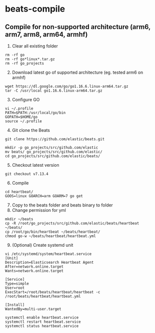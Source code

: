 # beats-compile

## Compile for non-supported architecture (arm6, arm7, arm8, arm64, armhf)

1. Clear all existing folder
```
rm -rf go
rm -rf go*linux*.tar.gz
rm -rf go_projects
``` 

2. Download latest go of supported architecture
(eg. tested arm6 on armhf)
```
wget https://dl.google.com/go/go1.16.6.linux-arm64.tar.gz
tar -C /usr/local go1.16.6.linux-arm64.tar.gz
```

3. Configure GO
```
vi ~/.profile
PATH=$PATH:/usr/local/go/bin
GOPATH=$HOME/go
source ~/.profile
```

4. Git clone the Beats 
```
git clone https://github.com/elastic/beats.git

mkdir -p go_projects/src/github.com/elastic
mv beats/ go_projects/src/github.com/elastic/
cd go_projects/src/github.com/elastic/beats/
```

5. Checkout latest version
```
git checkout v7.13.4
```

6. Compile 
```
cd heartbeat/
GOOS=linux GOARCH=arm GOARM=7 go get
```

7. Copy to the beats folder and beats binary to folder
8. Change permission for yml
```
mkdir ~/beats
cp -R /root/go_projects/src/github.com/elastic/beats/heartbeat ~/beats/
cp /root/go/bin/heartbeat ~/beats/heartbeat/
chmod go-w ~/beats/heartbeat/heartbeat.yml
```

9. (Optional) Create systemd unit
```
vi /etc/systemd/system/heartbeat.service
[Unit]
Description=Elasticsearch Heartbeat Agent
After=network.online.target
Wants=network.online.target

[Service]
Type=simple
User=root
ExecStart=/root/beats/heartbeat/heartbeat -c /root/beats/heartbeat/heartbeat.yml

[Install]
WantedBy=multi-user.target

systemctl enable heartbeat.service
systemctl restart heartbeat.service
systemctl status heartbeat.service
```
